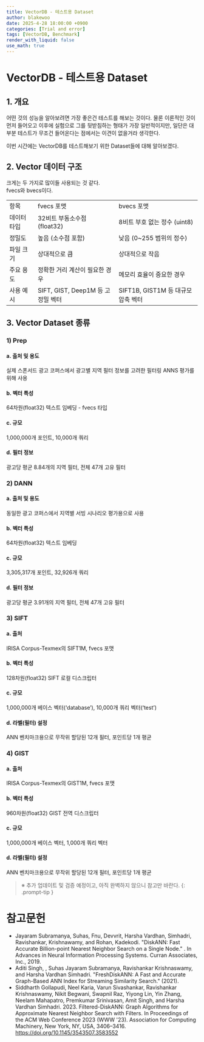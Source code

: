 ```yaml
---
title: VectorDB - 테스트용 Dataset
author: blakewoo
date: 2025-4-28 18:00:00 +0900
categories: [Trial and error]
tags: [VectorDB, Benchmark] 
render_with_liquid: false
use_math: true
---
```


# VectorDB - 테스트용 Dataset
## 1. 개요
어떤 것의 성능을 알아보려면 가장 좋은건 테스트를 해보는 것이다.
물론 이론적인 것이 먼저 들어오고 이후에 실험으로 그를 뒷받침하는 형태가 가장 일반적이지만,
일단은 대부분 테스트가 무조건 들어온다는 점에서는 이견이 없을거라 생각한다.

이번 시간에는 VectorDB를 테스트해보기 위한 Dataset들에 대해 알아보겠다.

## 2. Vector 데이터 구조
크게는 두 가지로 많이들 사용되는 것 같다.   
fvecs와 bvecs이다.

<table>
    <tr>
        <td>항목</td>
        <td>fvecs 포맷</td>
        <td>bvecs 포맷</td>
    </tr>
    <tr>
        <td>데이터 타입</td>
        <td>32비트 부동소수점 (float32)</td>
        <td>8비트 부호 없는 정수 (uint8)</td>
    </tr>
    <tr>
        <td>정밀도</td>
        <td>높음 (소수점 포함)</td>
        <td>낮음 (0~255 범위의 정수)</td>
    </tr>
    <tr>
        <td>파일 크기</td>
        <td>상대적으로 큼</td>
        <td>상대적으로 작음</td>
    </tr>
    <tr>
        <td>주요 용도</td>
        <td>정확한 거리 계산이 필요한 경우</td>
        <td>메모리 효율이 중요한 경우</td>
    </tr>
    <tr>
        <td>사용 예시</td>
        <td>SIFT, GIST, Deep1M 등 고정밀 벡터</td>
        <td>SIFT1B, GIST1M 등 대규모 압축 벡터</td>
    </tr>
</table>

## 3. Vector Dataset 종류

### 1) Prep
#### a. 출처 및 용도
실제 스폰서드 광고 코퍼스에서 광고별 지역 필터 정보를 고려한 필터링 ANNS 평가를 위해 사용

#### b. 벡터 특성
64차원(float32) 텍스트 임베딩 - fvecs 타입

#### c. 규모
1,000,000개 포인트, 10,000개 쿼리

#### d. 필터 정보
광고당 평균 8.84개의 지역 필터, 전체 47개 고유 필터

### 2) DANN
#### a. 출처 및 용도
동일한 광고 코퍼스에서 지역별 서빙 시나리오 평가용으로 사용

#### b. 벡터 특성
64차원(float32) 텍스트 임베딩

#### c. 규모
3,305,317개 포인트, 32,926개 쿼리

#### d. 필터 정보
광고당 평균 3.91개의 지역 필터, 전체 47개 고유 필터

### 3) SIFT
#### a. 출처
IRISA Corpus-Texmex의 SIFT1M, fvecs 포맷

#### b. 벡터 특성
128차원(float32) SIFT 로컬 디스크립터

#### c. 규모
1,000,000개 베이스 벡터(‘database’), 10,000개 쿼리 벡터(‘test’)

#### d. 라벨(필터) 설정
ANN 벤치마크용으로 무작위 할당된 12개 필터, 포인트당 1개 평균

### 4) GIST
#### a. 출처
IRISA Corpus-Texmex의 GIST1M, fvecs 포맷

#### b. 벡터 특성
960차원(float32) GIST 전역 디스크립터

#### c. 규모
1,000,000개 베이스 벡터, 1,000개 쿼리 벡터

#### d. 라벨(필터) 설정
ANN 벤치마크용으로 무작위 할당된 12개 필터, 포인트당 1개 평균

> ※ 추가 업데이트 및 검증 예정이고, 아직 완벽하지 않으니 참고만 바란다.
{: .prompt-tip }


# 참고문헌
- Jayaram Subramanya, Suhas, Fnu, Devvrit, Harsha Vardhan, Simhadri, Ravishankar, Krishnawamy, and Rohan, Kadekodi. "DiskANN: Fast Accurate Billion-point Nearest Neighbor Search on a Single Node." . In Advances in Neural Information Processing Systems. Curran Associates, Inc., 2019.
- Aditi Singh, , Suhas Jayaram Subramanya, Ravishankar Krishnaswamy, and Harsha Vardhan Simhadri. "FreshDiskANN: A Fast and Accurate Graph-Based ANN Index for Streaming Similarity Search." (2021).
- Siddharth Gollapudi, Neel Karia, Varun Sivashankar, Ravishankar Krishnaswamy, Nikit Begwani, Swapnil Raz, Yiyong Lin, Yin Zhang, Neelam Mahapatro, Premkumar Srinivasan, Amit Singh, and Harsha Vardhan Simhadri. 2023. Filtered-DiskANN: Graph Algorithms for Approximate Nearest Neighbor Search with Filters. In Proceedings of the ACM Web Conference 2023 (WWW '23). Association for Computing Machinery, New York, NY, USA, 3406–3416. https://doi.org/10.1145/3543507.3583552


